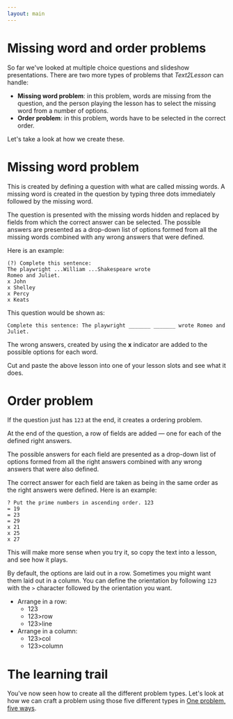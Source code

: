 ```yaml
---
layout: main
---
```


# Missing word and order problems

So far we've looked at multiple choice questions and slideshow presentations.
There are two more types of problems that _Text2Lesson_ can handle:

- **Missing word problem**: in this problem, words are missing from the question, and
  the person playing the lesson has to select the missing word from a number of options.
- **Order problem**: in this problem, words have to be selected in the correct order.

Let's take a look at how we create these.

# Missing word problem

This is created by defining a question with what are called missing words. A missing
word is created in the question by typing three dots immediately followed by the missing
word.

The question is presented with the missing words hidden and replaced
by fields from which the correct answer can be selected. The possible answers are
presented as a drop-down list of options formed from all the missing words combined with
any wrong answers that were defined.

Here is an example:

```
(?) Complete this sentence:
The playwright ...William ...Shakespeare wrote
Romeo and Juliet.
x John
x Shelley
x Percy
x Keats
```

This question would be shown as:

```
Complete this sentence: The playwright _______ _______ wrote Romeo and Juliet.
```

The wrong answers, created by using the **x** indicator are added to the
possible options for each word.

Cut and paste the above lesson into one of your lesson slots and see what it does.

# Order problem

If the question just has `123` at the end, it creates a ordering problem.

At the end of the question, a row of fields are added &mdash; one for each of the defined right answers.

The possible answers for each field are presented as a drop-down list of options formed from all the right answers combined with any wrong answers that were also defined.

The correct answer for each field are taken as being in the same order as the right answers
were defined. Here is an example:

```
? Put the prime numbers in ascending order. 123
= 19
= 23
= 29
x 21
x 25
x 27
```

This will make more sense when you try it, so copy the text into a lesson, and
see how it plays.

By default, the options are laid out in a row. Sometimes you might want them
laid out in a column. You can define the orientation by following `123` with the
`>` character followed by the orientation you want.

- Arrange in a row:
  - 123
  - 123>row
  - 123>line
- Arrange in a column:
  - 123>col
  - 123>column

# The learning trail

You've now seen how to create all the different problem types. Let's look at how
we can craft a problem using those five different types in [One problem, five ways](./one-problem-five-ways.md).

